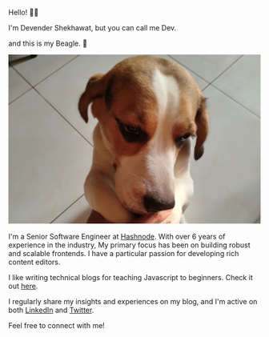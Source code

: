 Hello! 👋🏽

I'm Devender Shekhawat, but you can call me Dev.

and this is my Beagle. 🐶

![Cover pic](https://github.com/devendershekhawat/devendershekhawat/blob/main/bg.jpg?raw=true)

I'm a Senior Software Engineer at [Hashnode](https://hashnode.com). With over 6 years of experience in the industry, My primary focus has been on building robust and scalable frontends. I have a particular passion for developing rich content editors.

I like writing technical blogs for teaching Javascript to beginners. Check it out [here](https://devcodesthings.hashnode.dev/).

<!-- HASHNODE_POSTS:START -->
<!-- HASHNODE_POSTS:END -->

I regularly share my insights and experiences on my blog, and I'm active on both [LinkedIn](https://www.linkedin.com/in/devender-shekhawat-659380239/) and [Twitter](https://x.com/dev_is_a_dev).

Feel free to connect with me!
